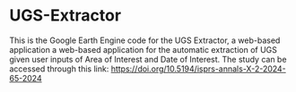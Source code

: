# UGS-Extractor
This is the Google Earth Engine code for the UGS Extractor, a web-based application a web-based application for the automatic extraction of UGS given user inputs of Area of Interest and Date of Interest. The study can be accessed through this link: https://doi.org/10.5194/isprs-annals-X-2-2024-65-2024
